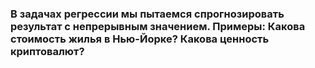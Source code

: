 ### В задачах регрессии мы пытаемся спрогнозировать результат с непрерывным значением. Примеры: Какова стоимость жилья в Нью-Йорке? Какова ценность криптовалют?
